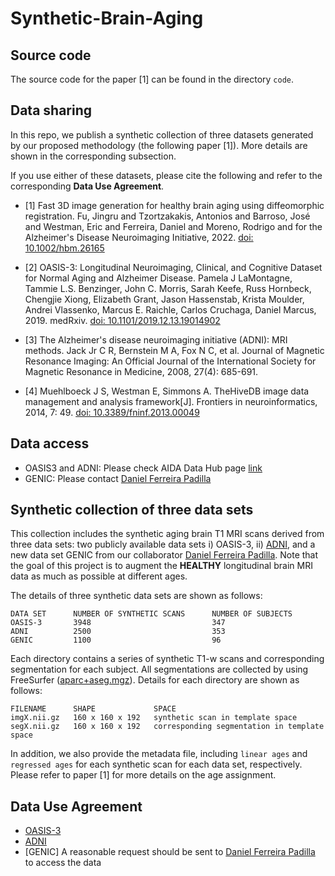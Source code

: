 # Synthetic-Brain-Aging
## Source code
The source code for the paper [1] can be found in the directory ```code```. 

## Data sharing
In this repo, we publish a synthetic collection of three datasets generated by our proposed methodology (the following paper [1]). More details are shown in the corresponding subsection. 

If you use either of these datasets, please cite the following and refer to the corresponding **Data Use Agreement**.
- [1] Fast 3D image generation for healthy brain aging using diffeomorphic registration.
Fu, Jingru and Tzortzakakis, Antonios and Barroso, José and Westman, Eric and Ferreira, Daniel and Moreno, Rodrigo and for the Alzheimer's Disease Neuroimaging Initiative, 2022. [doi: 10.1002/hbm.26165](https://doi.org/10.1002/hbm.26165)

- [2] OASIS-3: Longitudinal Neuroimaging, Clinical, and Cognitive Dataset for Normal Aging and Alzheimer Disease.
Pamela J LaMontagne, Tammie L.S. Benzinger, John C. Morris, Sarah Keefe, Russ Hornbeck, Chengjie Xiong, Elizabeth Grant, Jason Hassenstab, Krista Moulder, Andrei Vlassenko, Marcus E. Raichle, Carlos Cruchaga, Daniel Marcus, 2019. medRxiv. [doi: 10.1101/2019.12.13.19014902](https://doi.org/10.1101/2019.12.13.19014902)

- [3] The Alzheimer's disease neuroimaging initiative (ADNI): MRI methods.
Jack Jr C R, Bernstein M A, Fox N C, et al. Journal of Magnetic Resonance Imaging: An Official Journal of the International Society for Magnetic 
Resonance in Medicine, 2008, 27(4): 685-691.

- [4] Muehlboeck J S, Westman E, Simmons A. TheHiveDB image data management and analysis framework[J]. Frontiers in neuroinformatics, 2014, 7: 49. [doi: 10.3389/fninf.2013.00049](https://doi.org/10.3389/fninf.2013.00049)

## Data access
- OASIS3 and ADNI: Please check AIDA Data Hub page [link](https://datahub.aida.scilifelab.se/10.23698/aida/synthetic/shbamri)
- GENIC: Please contact [Daniel Ferreira Padilla](https://medarbetare.ki.se/people/daniel-ferreira-padilla)

## Synthetic collection of three data sets

This collection includes the synthetic aging brain T1 MRI scans derived from three data sets: two publicly available data sets i) OASIS-3, ii) [ADNI](https://adni.loni.usc.edu/about/), and a new data set GENIC from our collaborator [Daniel Ferreira Padilla](https://medarbetare.ki.se/people/daniel-ferreira-padilla). Note that the goal of this project is to augment the **HEALTHY** longitudinal brain MRI data as much as possible at different ages. 

The details of three synthetic data sets are shown as follows:
```
DATA SET      NUMBER OF SYNTHETIC SCANS      NUMBER OF SUBJECTS      
OASIS-3       3948                           347
ADNI          2500                           353
GENIC         1100                           96
```

Each directory contains a series of synthetic T1-w scans and corresponding segmentation for each subject. All segmentations are collected by using FreeSurfer ([aparc+aseg.mgz](https://surfer.nmr.mgh.harvard.edu/fswiki/ReconAllDevTable)). Details for each directory are shown as follows:
```
FILENAME      SHAPE             SPACE
imgX.nii.gz   160 x 160 x 192   synthetic scan in template space
segX.nii.gz   160 x 160 x 192   corresponding segmentation in template space
```
In addition, we also provide the metadata file, including `linear ages` and `regressed ages` for each synthetic scan for each data set, respectively. Please refer to paper [1] for more details on the age assignment.

## Data Use Agreement
- [OASIS-3](https://www.oasis-brains.org/#access)
- [ADNI](https://adni.loni.usc.edu/data-samples/access-data/#access_data)
- [GENIC] A reasonable request should be sent to [Daniel Ferreira Padilla](https://medarbetare.ki.se/people/daniel-ferreira-padilla) to access the data
